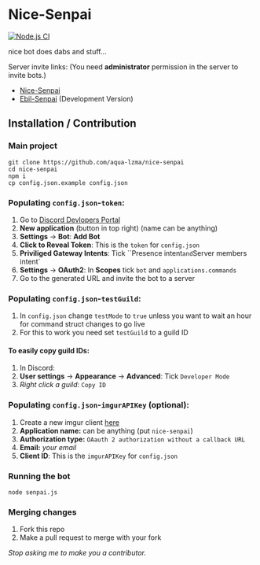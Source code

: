 # Nice-Senpai

[![Node.js CI](https://github.com/aqua-lzma/Nice-Senpai/actions/workflows/node.js.yml/badge.svg)](https://github.com/aqua-lzma/Nice-Senpai/actions/workflows/node.js.yml)

nice bot
does dabs and stuff...

Server invite links: (You need **administrator** permission in the server to invite bots.)

- [Nice-Senpai](https://discord.com/oauth2/authorize?client_id=259661803657625610&scope=bot&permissions=52288)
- [Ebil-Senpai](https://discord.com/api/oauth2/authorize?client_id=359315691825922049&permissions=0&scope=applications.commands%20bot) (Development Version)

## Installation / Contribution

### Main project

```
git clone https://github.com/aqua-lzma/nice-senpai
cd nice-senpai
npm i
cp config.json.example config.json
```

### Populating `config.json`-`token`:

1. Go to [Discord Devlopers Portal](https://discord.com/developers/applications)
2. **New application** (button in top right) (name can be anything)
3. **Settings** -> **Bot**: **Add Bot**
4. **Click to Reveal Token**: This is the `token` for `config.json`
5. **Priviliged Gateway Intents**: Tick ``Presence intent` and `Server members intent`
6. **Settings** -> **OAuth2**: In **Scopes** tick `bot` and `applications.commands`
7. Go to the generated URL and invite the bot to a server

### Populating `config.json`-`testGuild`:

1. In `config.json` change `testMode` to `true` unless you want to wait an hour for command struct changes to go live
2. For this to work you need set `testGuild` to a guild ID

#### To easily copy guild IDs:
1. In Discord:
2. **User settings** -> **Appearance** -> **Advanced**: Tick `Developer Mode`
3. *Right click a guild*: `Copy ID`

### Populating `config.json`-`imgurAPIKey` (optional):

1. Create a new imgur client [here](https://api.imgur.com/oauth2/addclient)
2. **Application name:** can be anything (put `nice-senpai`)
3. **Authorization type:** `OAauth 2 authorization without a callback URL`
4. **Email:** *your email*
5. **Client ID**: This is the `imgurAPIKey` for `config.json`

### Running the bot

```
node senpai.js
```

### Merging changes

1. Fork this repo
2. Make a pull request to merge with your fork

*Stop asking me to make you a contributor.*
